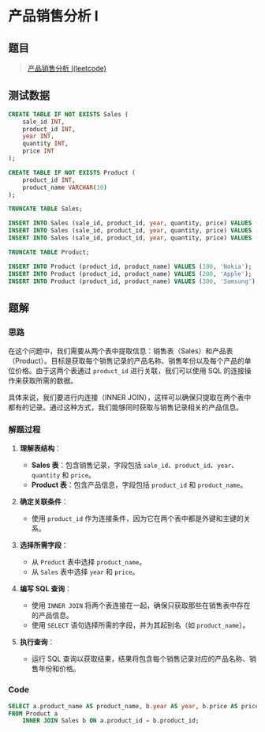 # 产品销售分析 I

## 题目

> [产品销售分析 I(leetcode)](https://leetcode.cn/problems/product-sales-analysis-i/?envType=study-plan-v2&envId=sql-free-50)

## 测试数据

```sql
CREATE TABLE IF NOT EXISTS Sales (
    sale_id INT,
    product_id INT,
    year INT,
    quantity INT,
    price INT
);

CREATE TABLE IF NOT EXISTS Product (
    product_id INT,
    product_name VARCHAR(10)
);

TRUNCATE TABLE Sales;

INSERT INTO Sales (sale_id, product_id, year, quantity, price) VALUES (1, 100, 2008, 10, 5000);
INSERT INTO Sales (sale_id, product_id, year, quantity, price) VALUES (2, 100, 2009, 12, 5000);
INSERT INTO Sales (sale_id, product_id, year, quantity, price) VALUES (7, 200, 2011, 15, 9000);

TRUNCATE TABLE Product;

INSERT INTO Product (product_id, product_name) VALUES (100, 'Nokia');
INSERT INTO Product (product_id, product_name) VALUES (200, 'Apple');
INSERT INTO Product (product_id, product_name) VALUES (300, 'Samsung');
```

## 题解

### 思路

在这个问题中，我们需要从两个表中提取信息：销售表（Sales）和产品表（Product）。目标是获取每个销售记录的产品名称、销售年份以及每个产品的单位价格。由于这两个表通过 `product_id` 进行关联，我们可以使用 SQL 的连接操作来获取所需的数据。

具体来说，我们要进行内连接（INNER JOIN），这样可以确保只提取在两个表中都有的记录。通过这种方式，我们能够同时获取与销售记录相关的产品信息。

### 解题过程

1. **理解表结构**：
    - **Sales 表**：包含销售记录，字段包括 `sale_id`、`product_id`、`year`、`quantity` 和 `price`。
    - **Product 表**：包含产品信息，字段包括 `product_id` 和 `product_name`。

2. **确定关联条件**：
    - 使用 `product_id` 作为连接条件，因为它在两个表中都是外键和主键的关系。

3. **选择所需字段**：
    - 从 `Product` 表中选择 `product_name`。
    - 从 `Sales` 表中选择 `year` 和 `price`。

4. **编写 SQL 查询**：
    - 使用 `INNER JOIN` 将两个表连接在一起，确保只获取那些在销售表中存在的产品信息。
    - 使用 `SELECT` 语句选择所需的字段，并为其起别名（如 `product_name`）。

5. **执行查询**：
    - 运行 SQL 查询以获取结果，结果将包含每个销售记录对应的产品名称、销售年份和价格。

### Code
```sql
SELECT a.product_name AS product_name, b.year AS year, b.price AS price
FROM Product a
	INNER JOIN Sales b ON a.product_id = b.product_id;
```